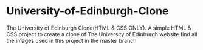 # University-of-Edinburgh-Clone
The University of Edinburgh Clone(HTML &amp; CSS ONLY).
A simple HTML & CSS project to create a clone of The University of Edinburgh website
find all the images used in this project in the master branch
